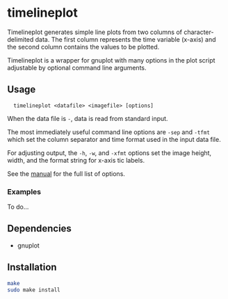 timelineplot
============

Timelineplot generates simple line plots from two columns of character-delimited data. The first column represents the time variable (x-axis) and the second column contains the values to be plotted.

Timelineplot is a wrapper for gnuplot with many options in the plot script adjustable by optional command line arguments.


## Usage
```
  timelineplot <datafile> <imagefile> [options]
```

When the data file is `-`, data is read from standard input.

The most immediately useful command line options are `-sep` and `-tfmt` which set the column separator and time format used in the input data file.

For adjusting output, the `-h`, `-w`, and `-xfmt` options set the image height, width, and the format string for x-axis tic labels.

See the [manual](doc/manual.txt) for the full list of options.

### Examples

To do...


## Dependencies

* gnuplot


## Installation

```bash
make
sudo make install
```
